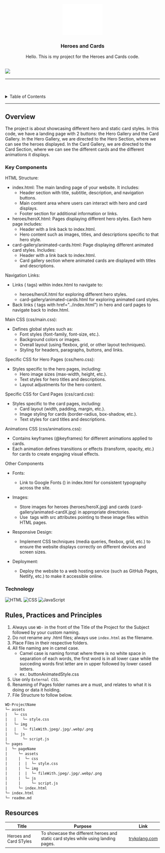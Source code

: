 <a name="readme-top">

<br/>

<br />
<div align="center">
  <a href="https://github.com/JigMenez/">
  <!-- TODO: If you want to add logo or banner you can add it here -->
    <img src="./assets/img/nyebe_white.png" alt="Nyebe" width="130" height="100">
  </a>
<!-- TODO: Change Title to the name of the title of your Project -->
  <h3 align="center">Heroes and Cards</h3>
</div>
<!-- TODO: Make a short description -->
<div align="center">
  Hello. This is my project for the Heroes and Cards code.
</div>

<br />

<!-- TODO: Change the zyx-0314 into your github username  -->
<!-- TODO: Change the WD-Template-Project into the same name of your folder -->
![](https://visit-counter.vercel.app/counter.png?page=JigMenez/WD-Hero-and-Card-Styles)

---

<br />
<br />

<!-- TODO: If you want to add more layers for your readme -->
<details>
  <summary>Table of Contents</summary>
  <ol>
    <li>
      <a href="#overview">Overview</a>
      <ol>
        <li>
          <a href="#key-components">Key Components</a>
        </li>
        <li>
          <a href="#technology">Technology</a>
        </li>
      </ol>
    </li>
    <li>
      <a href="#rule,-practices-and-principles">Rules, Practices and Principles</a>
    </li>
    <li>
      <a href="#resources">Resources</a>
    </li>
  </ol>
</details>

---

## Overview

<!-- TODO: To be changed -->
<!-- The following are just sample -->
The project is about showcasing different hero and static card styles. In this code, we have a landing page with 2 buttons: the Hero Gallery and the Card Gallery. In the Hero Gallery, we are directed to the Hero Section, where we can see the heroes displayed. In the Card Gallery, we are directed to the Card Section, where we can see the different cards and the different animations it displays.


### Key Components
<!-- TODO: List of Key Components -->
<!-- The following are just sample -->
HTML Structure:

- index.html: The main landing page of your website. It includes:
  - Header section with title, subtitle, description, and navigation buttons.
  - Main content area where users can interact with hero and card displays.
  - Footer section for additional information or links.
- heroes/heroX.html: Pages displaying different hero styles. Each hero page includes:
  - Header with a link back to index.html.
  - Hero content such as images, titles, and descriptions specific to that hero style.
- card-gallery/animated-cards.html: Page displaying different animated card styles. Includes:
  - Header with a link back to index.html.
  - Card gallery section where animated cards are displayed with titles and descriptions.

Navigation Links:

- Links (<a> tags) within index.html to navigate to:
  - heroes/heroX.html for exploring different hero styles.
  - card-gallery/animated-cards.html for exploring animated card styles.
- Back links (<a> tags with href="../index.html") in hero and card pages to navigate back to index.html.

Main CSS (css/main.css):

- Defines global styles such as:
  - Font styles (font-family, font-size, etc.).
  - Background colors or images.
  - Overall layout (using flexbox, grid, or other layout techniques).
  - Styling for headers, paragraphs, buttons, and links.

Specific CSS for Hero Pages (css/hero.css):

- Styles specific to the hero pages, including:
  - Hero image sizes (max-width, height, etc.).
  - Text styles for hero titles and descriptions.
  - Layout adjustments for the hero content.

Specific CSS for Card Pages (css/card.css):

- Styles specific to the card pages, including:
  - Card layout (width, padding, margin, etc.).
  - Image styling for cards (border-radius, box-shadow, etc.).
  - Text styles for card titles and descriptions.

Animations CSS (css/animations.css):

- Contains keyframes (@keyframes) for different animations applied to cards.
- Each animation defines transitions or effects (transform, opacity, etc.) for cards to create engaging visual effects.

Other Components

- Fonts:
  - Link to Google Fonts (<link href="https://fonts.googleapis.com/css2?family=Roboto:wght@400;700&display=swap" rel="stylesheet">) in index.html for consistent typography across the site.

- Images:
  - Store images for heroes (heroes/heroX.jpg) and cards (card-gallery/animated-cardX.jpg) in appropriate directories.
  - Use <img> tags with src attributes pointing to these image files within HTML pages.

- Responsive Design:
  - Implement CSS techniques (media queries, flexbox, grid, etc.) to ensure the website displays correctly on different devices and screen sizes.

- Deployment:
  - Deploy the website to a web hosting service (such as GitHub Pages, Netlify, etc.) to make it accessible online.






### Technology
<!-- TODO: List of Technology Used -->
![HTML](https://img.shields.io/badge/HTML-E34F26?style=for-the-badge&logo=html5&logoColor=white)
![CSS](https://img.shields.io/badge/CSS-1572B6?style=for-the-badge&logo=css3&logoColor=white)
![JavaScript](https://img.shields.io/badge/JavaScript-F7DF1E?style=for-the-badge&logo=javascript&logoColor=white)

## Rules, Practices and Principles
1. Always use `WD-` in the front of the Title of the Project for the Subject followed by your custom naming.
2. Do not rename any .html files; always use `index.html` as the filename.
3. Place Files in their respective folders.
4. All file naming are in camel case.
   - Camel case is naming format where there is no white space in separation of each words, the first word is in all lower case while the succeding words first letter are in upper followed by lower cased letters.
   - ex.: buttonAnimatedStyle.css
5. Use only `External CSS`.
6. Renaming of Pages folder names are a must, and relates to what it is doing or data it holding.
7. File Structure to follow below.

```
WD-ProjectName
└─ assets
|   └─ css
|   |   └─ style.css
|   └─ img
|   |   └─ fileWith.jpeg/.jpg/.webp/.png
|   └─ js
|       └─ script.js
└─ pages
|  └─ pageName
|     └─ assets
|     |  └─ css
|     |  |  └─ style.css
|     |  └─ img
|     |  |  └─ fileWith.jpeg/.jpg/.webp/.png
|     |  └─ js
|     |     └─ script.js
|     └─ index.html
└─ index.html
└─ readme.md
```

## Resources

<!-- TODO: Add References -->
| Title | Purpose | Link |
|-|-|-|
| Heroes and Card STyles | To showcase the different heroes and static card styles while using landing pages. | [trykolang.com](https://jigmenez.github.io/WD-Hero-and-Card-Styles/) |
